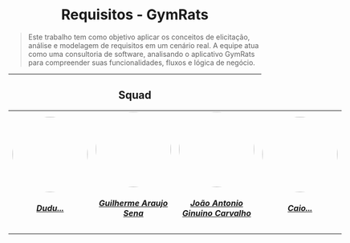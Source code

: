 <center>

# Requisitos - GymRats

</center>


> Este trabalho tem como objetivo aplicar os conceitos de elicitação, análise e modelagem de requisitos em um cenário real. A equipe atua como uma consultoria de software, analisando o aplicativo GymRats para compreender suas funcionalidades, fluxos e lógica de negócio. 

---


<center>

## Squad

</center>


<table style="margin: 0 auto; width: fit-content;">
    <tr>
        <td align="center">
            <a href="https://github.com/guiasena">
                <img style="border-radius: 50%;" src="https://github.com/Dududzs.png" width="150px;"/>
                <h5 class="text-center"> Dudu... </h5>
            </a>
        </td>
        <td align="center">
            <a href="https://github.com/guiasena">
                <img style="border-radius: 50%;" src="https://github.com/guiasena.png" width="150px;"/>
                <h5 class="text-center">Guilherme Araujo Sena <br> </h5>
            </a>
        </td>
       <td align="center">
            <a href="https://github.com/i-JSS">
                <img style="border-radius: 50%;" src="https://github.com/i-JSS.png" width="150px;"/>
                <h5 class="text-center"> João Antonio Ginuino Carvalho <br></h5>
            </a>
        </td>
       <td align="center">
            <a href="https://github.com/CHZXD">
                <img style="border-radius: 50%;" src="https://github.com/CHZXD.png" width="150px;"/>
                <h5 class="text-center"> Caio... <br></h5>
            </a>
        </td>
     
</table>
